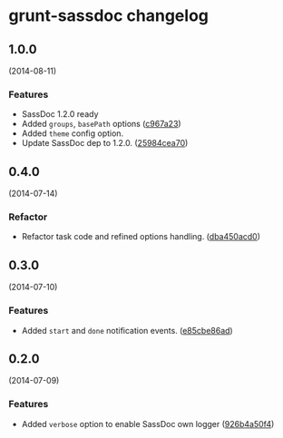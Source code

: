 # grunt-sassdoc changelog

## 1.0.0
(2014-08-11)

### Features

* SassDoc 1.2.0 ready
* Added `groups`, `basePath` options
([c967a23](https://github.com/SassDoc/grunt-sassdoc/commit/c967a235fb1ef15f1560ea96bbe74230eea503ab))
* Added `theme` config option.
* Update SassDoc dep to 1.2.0.
([25984cea70](https://github.com/SassDoc/grunt-sassdoc/commit/25984cea70711f0047b52942ba447392fc396418))


## 0.4.0
(2014-07-14)

### Refactor

* Refactor task code and refined options handling.
([dba450acd0](https://github.com/SassDoc/grunt-sassdoc/commit/dba450acd0ec045712f73b5b733688b41df61f27))


## 0.3.0
(2014-07-10)

### Features

* Added `start` and `done` notification events.
([e85cbe86ad](https://github.com/SassDoc/grunt-sassdoc/commit/e85cbe86ad803ca228a4944266a24935c2ce1133))


## 0.2.0
(2014-07-09)

### Features

* Added `verbose` option to enable SassDoc own logger
([926b4a50f4](https://github.com/SassDoc/grunt-sassdoc/commit/926b4a50f4b60d765b8422d0c0c683fc7fc99b90))
